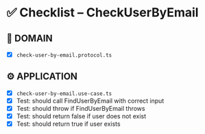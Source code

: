 # ✅ Checklist – CheckUserByEmail

## 🧩 DOMAIN

- [x] `check-user-by-email.protocol.ts`

## ⚙️ APPLICATION

- [x] `check-user-by-email.use-case.ts`
- [x] Test: should call FindUserByEmail with correct input
- [x] Test: should throw if FindUserByEmail throws
- [x] Test: should return false if user does not exist
- [x] Test: should return true if user exists
